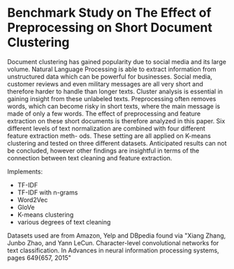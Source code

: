 # Benchmark Study on The Effect of Preprocessing on Short Document Clustering
Document clustering has gained popularity due to social media and its
large volume. Natural Language Processing is able to extract information
from unstructured data which can be powerful for businesses. Social media,
customer reviews and even military messages are all very short and therefore
harder to handle than longer texts. Cluster analysis is essential in gaining
insight from these unlabeled texts. Preprocessing often removes words, which
can become risky in short texts, where the main message is made of only
a few words. The effect of preprocessing and feature extraction on these
short documents is therefore analyzed in this paper. Six different levels of
text normalization are combined with four different feature extraction meth-
ods. These setting are all applied on K-means clustering and tested on three
different datasets. Anticipated results can not be concluded, however other
findings are insightful in terms of the connection between text cleaning and
feature extraction.


Implements:
* TF-IDF
* TF-IDF with n-grams
* Word2Vec
* GloVe
* K-means clustering
* various degrees of text cleaning

Datasets used are from Amazon, Yelp and DBpedia found via "Xiang Zhang, Junbo Zhao, and Yann LeCun. Character-level convolutional
networks for text classification. In Advances in neural information processing
systems, pages 649{657, 2015"
